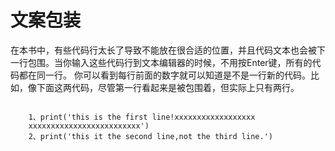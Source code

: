 # 文案包装
在本书中，有些代码行太长了导致不能放在很合适的位置，并且代码文本也会被下一行包围。当你输入这些代码行到文本编辑器的时候，不用按Enter键，所有的代码都在同一行。
你可以看到每行前面的数字就可以知道是不是一行新的代码。比如，像下面这两代码，尽管第一行看起来是被包围着，但实际上只有两行。
<pre><code>
    1、print('this is the first line!xxxxxxxxxxxxxxxxxx
    xxxxxxxxxxxxxxxxxxxxxxxxx') 
    2、print('this it the second line,not the third line.')
</code></pre>


